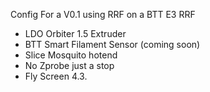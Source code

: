 Config For a V0.1 using RRF on a BTT E3 RRF
- LDO Orbiter 1.5 Extruder
- BTT Smart Filament Sensor (coming soon)
- Slice Mosquito hotend 
- No Zprobe just a stop
- Fly Screen 4.3.

